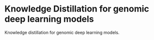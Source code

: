 # Knowledge Distillation for genomic deep learning models

Knowledge distillation for genomic deep learning models. 
